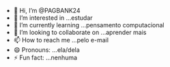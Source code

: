 - 👋 Hi, I’m @PAGBANK24
- 👀 I’m interested in ...estudar
- 🌱 I’m currently learning ...pensamento computacional
- 💞️ I’m looking to collaborate on ...aprender mais
- 📫 How to reach me ...pelo e-mail
- 😄 Pronouns: ...ela/dela
- ⚡ Fun fact: ...nenhuma

<!---
PAGBANK24/PAGBANK24 is a ✨ special ✨ repository because its `README.md` (this file) appears on your GitHub profile.
You can click the Preview link to take a look at your changes.
--->

